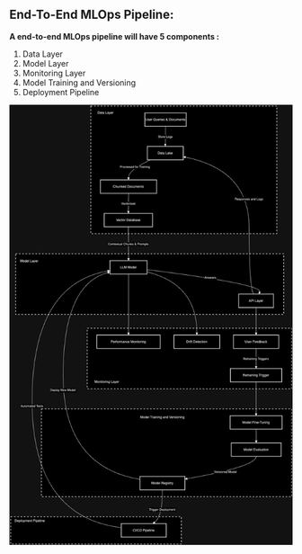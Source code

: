 ## End-To-End MLOps Pipeline: 

**A end-to-end MLOps pipeline will have 5 components :**
1. Data Layer
2. Model Layer
3. Monitoring Layer
4. Model Training and Versioning
5. Deployment Pipeline

![image](/diagrams/llamalense_end_to_end_MLOps_pipeline.drawio.png)